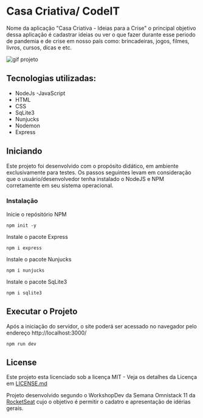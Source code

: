 


# Casa Criativa/ CodeIT

Nome da aplicação "Casa Criativa - Ideias para a Crise" o principal objetivo dessa aplicação é cadastrar ideias ou ver o que fazer durante esse periodo de pandemia e de crise em nosso país como: brincadeiras, jogos, filmes, livros, cursos, dicas e etc.

![gif projeto](https://i.imgur.com/nkGc98X.gif)

## Tecnologias utilizadas: 
- NodeJs
-JavaScript
- HTML
- CSS
- SqLite3
- Nunjucks
- Nodemon
- Express


## Iniciando

Este projeto foi desenvolvido com o propósito didático, em ambiente exclusivamente para testes. Os passos seguintes levam em consideração que o usuário/desenvolvedor tenha instalado o NodeJS e NPM corretamente em seu sistema operacional.

### Instalação

Inicie o repósitório NPM

```
npm init -y
```

Instale o pacote Express

```
npm i express
```

Instale o pacote Nunjucks

```
npm i nunjucks
```

Instale o pacote SqLite3

```
npm i sqlite3
```

## Executar o Projeto

Após a iniciação do servidor, o site poderá ser acessado no navegador pelo endereço http://localhost:3000/

```
npm run dev
```

## License

Este projeto esta licenciado sob a licença MIT - Veja os detalhes da Licença em [LICENSE.md](https://github.com/gustavobretas/casa-criativa/blob/master/LICENSE)


Projeto desenvolvido segundo o WorkshopDev da Semana Omnistack 11 da [RocketSeat](https://rocketseat.com.br) cujo o objetivo é permitir o cadatro e apresentação de idérias gerais.

